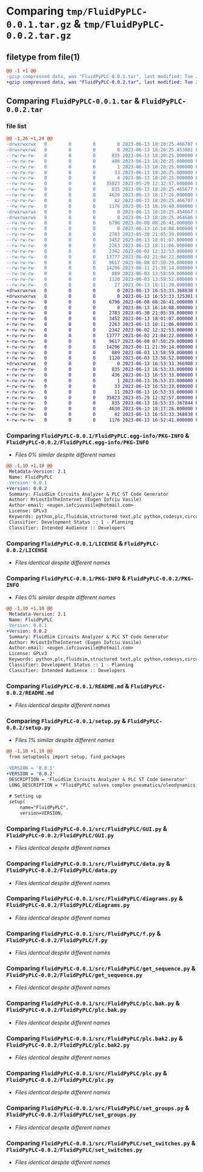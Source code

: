 # Comparing `tmp/FluidPyPLC-0.0.1.tar.gz` & `tmp/FluidPyPLC-0.0.2.tar.gz`

## filetype from file(1)

```diff
@@ -1 +1 @@
-gzip compressed data, was "FluidPyPLC-0.0.1.tar", last modified: Tue Jun 13 18:20:25 2023, max compression
+gzip compressed data, was "FluidPyPLC-0.0.2.tar", last modified: Tue Jun 13 16:53:33 2023, max compression
```

## Comparing `FluidPyPLC-0.0.1.tar` & `FluidPyPLC-0.0.2.tar`

### file list

```diff
@@ -1,26 +1,24 @@
-drwxrwxrwx   0        0        0        0 2023-06-13 18:20:25.466707 FluidPyPLC-0.0.1/
-drwxrwxrwx   0        0        0        0 2023-06-13 18:20:25.453801 FluidPyPLC-0.0.1/FluidPyPLC.egg-info/
--rw-rw-rw-   0        0        0      835 2023-06-13 18:20:25.000000 FluidPyPLC-0.0.1/FluidPyPLC.egg-info/PKG-INFO
--rw-rw-rw-   0        0        0      496 2023-06-13 18:20:25.000000 FluidPyPLC-0.0.1/FluidPyPLC.egg-info/SOURCES.txt
--rw-rw-rw-   0        0        0        1 2023-06-13 18:20:25.000000 FluidPyPLC-0.0.1/FluidPyPLC.egg-info/dependency_links.txt
--rw-rw-rw-   0        0        0       33 2023-06-13 18:20:25.000000 FluidPyPLC-0.0.1/FluidPyPLC.egg-info/requires.txt
--rw-rw-rw-   0        0        0        4 2023-06-13 18:20:25.000000 FluidPyPLC-0.0.1/FluidPyPLC.egg-info/top_level.txt
--rw-rw-rw-   0        0        0    35823 2023-05-29 12:32:57.000000 FluidPyPLC-0.0.1/LICENSE
--rw-rw-rw-   0        0        0      835 2023-06-13 18:20:25.465677 FluidPyPLC-0.0.1/PKG-INFO
--rw-rw-rw-   0        0        0     4630 2023-06-13 18:17:26.000000 FluidPyPLC-0.0.1/README.md
--rw-rw-rw-   0        0        0       42 2023-06-13 18:20:25.466707 FluidPyPLC-0.0.1/setup.cfg
--rw-rw-rw-   0        0        0     1176 2023-06-13 18:19:40.000000 FluidPyPLC-0.0.1/setup.py
-drwxrwxrwx   0        0        0        0 2023-06-13 18:20:25.454667 FluidPyPLC-0.0.1/src/
-drwxrwxrwx   0        0        0        0 2023-06-13 18:20:25.464686 FluidPyPLC-0.0.1/src/FluidPyPLC/
--rw-rw-rw-   0        0        0     6796 2023-06-08 08:26:41.000000 FluidPyPLC-0.0.1/src/FluidPyPLC/GUI.py
--rw-rw-rw-   0        0        0        0 2023-06-13 16:14:08.000000 FluidPyPLC-0.0.1/src/FluidPyPLC/__init__.py
--rw-rw-rw-   0        0        0     2783 2023-05-30 21:05:39.000000 FluidPyPLC-0.0.1/src/FluidPyPLC/data.py
--rw-rw-rw-   0        0        0     3452 2023-06-13 18:01:07.000000 FluidPyPLC-0.0.1/src/FluidPyPLC/diagrams.py
--rw-rw-rw-   0        0        0     2263 2023-06-13 18:11:06.000000 FluidPyPLC-0.0.1/src/FluidPyPLC/f.py
--rw-rw-rw-   0        0        0     2342 2023-06-02 12:32:53.000000 FluidPyPLC-0.0.1/src/FluidPyPLC/get_sequence.py
--rw-rw-rw-   0        0        0    13777 2023-06-02 21:04:22.000000 FluidPyPLC-0.0.1/src/FluidPyPLC/plc.bak.py
--rw-rw-rw-   0        0        0     9617 2023-06-08 07:50:29.000000 FluidPyPLC-0.0.1/src/FluidPyPLC/plc.bak2.py
--rw-rw-rw-   0        0        0    14296 2023-06-11 21:39:14.000000 FluidPyPLC-0.0.1/src/FluidPyPLC/plc.py
--rw-rw-rw-   0        0        0      889 2023-06-03 13:58:59.000000 FluidPyPLC-0.0.1/src/FluidPyPLC/set_groups.py
--rw-rw-rw-   0        0        0     1120 2023-06-03 13:58:52.000000 FluidPyPLC-0.0.1/src/FluidPyPLC/set_switches.py
--rw-rw-rw-   0        0        0       27 2023-06-13 18:11:20.000000 FluidPyPLC-0.0.1/src/__init__.py
+drwxrwxrwx   0        0        0        0 2023-06-13 16:53:33.368838 FluidPyPLC-0.0.2/
+drwxrwxrwx   0        0        0        0 2023-06-13 16:53:33.325301 FluidPyPLC-0.0.2/FluidPyPLC/
+-rw-rw-rw-   0        0        0     6796 2023-06-08 08:26:41.000000 FluidPyPLC-0.0.2/FluidPyPLC/GUI.py
+-rw-rw-rw-   0        0        0        0 2023-06-13 16:14:08.000000 FluidPyPLC-0.0.2/FluidPyPLC/__init__.py
+-rw-rw-rw-   0        0        0     2783 2023-05-30 21:05:39.000000 FluidPyPLC-0.0.2/FluidPyPLC/data.py
+-rw-rw-rw-   0        0        0     3452 2023-06-13 18:01:07.000000 FluidPyPLC-0.0.2/FluidPyPLC/diagrams.py
+-rw-rw-rw-   0        0        0     2263 2023-06-13 18:11:06.000000 FluidPyPLC-0.0.2/FluidPyPLC/f.py
+-rw-rw-rw-   0        0        0     2342 2023-06-02 12:32:53.000000 FluidPyPLC-0.0.2/FluidPyPLC/get_sequence.py
+-rw-rw-rw-   0        0        0    13777 2023-06-02 21:04:22.000000 FluidPyPLC-0.0.2/FluidPyPLC/plc.bak.py
+-rw-rw-rw-   0        0        0     9617 2023-06-08 07:50:29.000000 FluidPyPLC-0.0.2/FluidPyPLC/plc.bak2.py
+-rw-rw-rw-   0        0        0    14296 2023-06-11 21:39:14.000000 FluidPyPLC-0.0.2/FluidPyPLC/plc.py
+-rw-rw-rw-   0        0        0      889 2023-06-03 13:58:59.000000 FluidPyPLC-0.0.2/FluidPyPLC/set_groups.py
+-rw-rw-rw-   0        0        0     1120 2023-06-03 13:58:52.000000 FluidPyPLC-0.0.2/FluidPyPLC/set_switches.py
+drwxrwxrwx   0        0        0        0 2023-06-13 16:53:33.366908 FluidPyPLC-0.0.2/FluidPyPLC.egg-info/
+-rw-rw-rw-   0        0        0      835 2023-06-13 16:53:33.000000 FluidPyPLC-0.0.2/FluidPyPLC.egg-info/PKG-INFO
+-rw-rw-rw-   0        0        0      436 2023-06-13 16:53:33.000000 FluidPyPLC-0.0.2/FluidPyPLC.egg-info/SOURCES.txt
+-rw-rw-rw-   0        0        0        1 2023-06-13 16:53:33.000000 FluidPyPLC-0.0.2/FluidPyPLC.egg-info/dependency_links.txt
+-rw-rw-rw-   0        0        0       33 2023-06-13 16:53:33.000000 FluidPyPLC-0.0.2/FluidPyPLC.egg-info/requires.txt
+-rw-rw-rw-   0        0        0       11 2023-06-13 16:53:33.000000 FluidPyPLC-0.0.2/FluidPyPLC.egg-info/top_level.txt
+-rw-rw-rw-   0        0        0    35823 2023-05-29 12:32:57.000000 FluidPyPLC-0.0.2/LICENSE
+-rw-rw-rw-   0        0        0      835 2023-06-13 16:53:33.367844 FluidPyPLC-0.0.2/PKG-INFO
+-rw-rw-rw-   0        0        0     4630 2023-06-13 18:17:26.000000 FluidPyPLC-0.0.2/README.md
+-rw-rw-rw-   0        0        0       42 2023-06-13 16:53:33.368838 FluidPyPLC-0.0.2/setup.cfg
+-rw-rw-rw-   0        0        0     1176 2023-06-13 16:52:41.000000 FluidPyPLC-0.0.2/setup.py
```

### Comparing `FluidPyPLC-0.0.1/FluidPyPLC.egg-info/PKG-INFO` & `FluidPyPLC-0.0.2/FluidPyPLC.egg-info/PKG-INFO`

 * *Files 0% similar despite different names*

```diff
@@ -1,10 +1,10 @@
 Metadata-Version: 2.1
 Name: FluidPyPLC
-Version: 0.0.1
+Version: 0.0.2
 Summary: FluidSim Circuits Analyzer & PLC ST Code Generator
 Author: MrLostInTheInternet (Eugen Iofciu Vasile)
 Author-email: <eugen.iofciuvasile@hotmail.com>
 License: GPLv3
 Keywords: python,plc,fluidsim,structured text,plc python,codesys,circuits,pneumatics,oleodynamics,plc programming
 Classifier: Development Status :: 1 - Planning
 Classifier: Intended Audience :: Developers
```

### Comparing `FluidPyPLC-0.0.1/LICENSE` & `FluidPyPLC-0.0.2/LICENSE`

 * *Files identical despite different names*

### Comparing `FluidPyPLC-0.0.1/PKG-INFO` & `FluidPyPLC-0.0.2/PKG-INFO`

 * *Files 0% similar despite different names*

```diff
@@ -1,10 +1,10 @@
 Metadata-Version: 2.1
 Name: FluidPyPLC
-Version: 0.0.1
+Version: 0.0.2
 Summary: FluidSim Circuits Analyzer & PLC ST Code Generator
 Author: MrLostInTheInternet (Eugen Iofciu Vasile)
 Author-email: <eugen.iofciuvasile@hotmail.com>
 License: GPLv3
 Keywords: python,plc,fluidsim,structured text,plc python,codesys,circuits,pneumatics,oleodynamics,plc programming
 Classifier: Development Status :: 1 - Planning
 Classifier: Intended Audience :: Developers
```

### Comparing `FluidPyPLC-0.0.1/README.md` & `FluidPyPLC-0.0.2/README.md`

 * *Files identical despite different names*

### Comparing `FluidPyPLC-0.0.1/setup.py` & `FluidPyPLC-0.0.2/setup.py`

 * *Files 1% similar despite different names*

```diff
@@ -1,10 +1,10 @@
 from setuptools import setup, find_packages
 
-VERSION = '0.0.1'
+VERSION = '0.0.2'
 DESCRIPTION = 'FluidSim Circuits Analyzer & PLC ST Code Generator'
 LONG_DESCRIPTION = "FluidPyPLC solves complex pneumatics/oleodynamics circuits' sequences and generates an ST code to use on any PLC to run those sequences"
 
 # Setting up
 setup(
     name="FluidPyPLC",
     version=VERSION,
```

### Comparing `FluidPyPLC-0.0.1/src/FluidPyPLC/GUI.py` & `FluidPyPLC-0.0.2/FluidPyPLC/GUI.py`

 * *Files identical despite different names*

### Comparing `FluidPyPLC-0.0.1/src/FluidPyPLC/data.py` & `FluidPyPLC-0.0.2/FluidPyPLC/data.py`

 * *Files identical despite different names*

### Comparing `FluidPyPLC-0.0.1/src/FluidPyPLC/diagrams.py` & `FluidPyPLC-0.0.2/FluidPyPLC/diagrams.py`

 * *Files identical despite different names*

### Comparing `FluidPyPLC-0.0.1/src/FluidPyPLC/f.py` & `FluidPyPLC-0.0.2/FluidPyPLC/f.py`

 * *Files identical despite different names*

### Comparing `FluidPyPLC-0.0.1/src/FluidPyPLC/get_sequence.py` & `FluidPyPLC-0.0.2/FluidPyPLC/get_sequence.py`

 * *Files identical despite different names*

### Comparing `FluidPyPLC-0.0.1/src/FluidPyPLC/plc.bak.py` & `FluidPyPLC-0.0.2/FluidPyPLC/plc.bak.py`

 * *Files identical despite different names*

### Comparing `FluidPyPLC-0.0.1/src/FluidPyPLC/plc.bak2.py` & `FluidPyPLC-0.0.2/FluidPyPLC/plc.bak2.py`

 * *Files identical despite different names*

### Comparing `FluidPyPLC-0.0.1/src/FluidPyPLC/plc.py` & `FluidPyPLC-0.0.2/FluidPyPLC/plc.py`

 * *Files identical despite different names*

### Comparing `FluidPyPLC-0.0.1/src/FluidPyPLC/set_groups.py` & `FluidPyPLC-0.0.2/FluidPyPLC/set_groups.py`

 * *Files identical despite different names*

### Comparing `FluidPyPLC-0.0.1/src/FluidPyPLC/set_switches.py` & `FluidPyPLC-0.0.2/FluidPyPLC/set_switches.py`

 * *Files identical despite different names*

